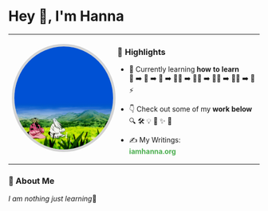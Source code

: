 <h1 align="left"> Hey 👋, I'm Hanna </h1>

<table>
  <tr>
    <td>
      <img src="medi.gif" width="200" style="border-radius: 50%; border: 5px solid #d3d3d3;" alt="just a meme">
    </td>
    <td>
      
### 🌟 Highlights
- 🌱 Currently learning **how to learn**  
  🐣 ➡️ 🐒 ➡️ 🦧 ➡️ 🧎‍➡️ ➡️ 🚶‍➡️ ➡️ 🏃‍➡️ ➡️ 🧑‍💻 ➡️ 🧠 ⚡  

- 👇 Check out some of my **work below**  
  🔍 🛠️ 💡 📂 ✨ 🚀  

- ✍️ My Writings:  
   <a href="https://www.iamhanna.org/writings" style="text-decoration:none; color:#4CAF50;"><b>iamhanna.org</b></a>


 

   </td>
  </tr>
</table>



### 🚀 About Me

<p align="left">
   
  <i>I am nothing just learning</i>🧘
</p>




